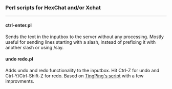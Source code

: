 ### Perl scripts for HexChat and/or Xchat
-------------------------------------

#### ctrl-enter.pl
Sends the text in the inputbox to the server without any processing. Mostly useful for sending lines starting with a slash, instead of prefixing it with another slash or using /say.

#### undo redo.pl
Adds undo and redo functionality to the inputbox. Hit Ctrl-Z for undo and Ctrl-Y/Ctrl-Shift-Z for redo. Based on [TingPing's script](https://github.com/TingPing/plugins/blob/master/HexChat/undo.py) with a few improvments.